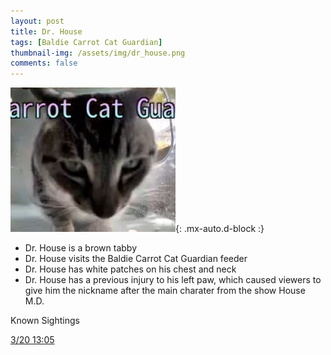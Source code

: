 ```yaml
---
layout: post
title: Dr. House
tags: [Baldie Carrot Cat Guardian]
thumbnail-img: /assets/img/dr_house.png
comments: false
---
```


![Dr. House](/assets/img/dr_house.png){: .mx-auto.d-block :}

* Dr. House is a brown tabby
* Dr. House visits the Baldie Carrot Cat Guardian feeder
* Dr. House has white patches on his chest and neck
* Dr. House has a previous injury to his left paw, which caused viewers to give him the nickname after the main charater from the show House M.D.

Known Sightings

[3/20 13:05](https://www.youtube.com/watch?v=rcjLhIvcsq4)